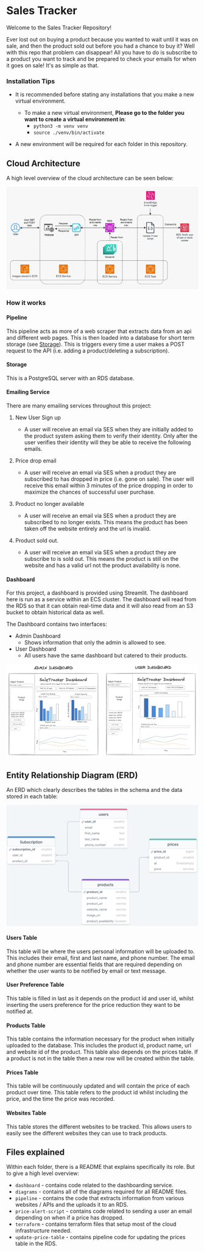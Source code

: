 # Sales Tracker

Welcome to the Sales Tracker Repository!

Ever lost out on buying a product because you wanted to wait until it was on sale, and then the product sold out before you had a chance to buy it? Well with this repo that problem can disappear! All you have to do is subscribe to a product you want to track and be prepared to check your emails for when it goes on sale! It's as simple as that. 

### Installation Tips

- It is recommended before stating any installations that you make a new virtual environment. 
  - To make a new virtual environment, **Please go to the folder you want to create a virtual environment in**:
    - `python3 -m venv venv`
    - `source ./venv/bin/activate`

- A new environment will be required for each folder in this repository.

## Cloud Architecture
A high level overview of the cloud architecture can be seen below:

![architecture_diagram](./diagrams/updated_architecture_diagram.jpeg)

### How it works

#### Pipeline
This pipeline acts as more of a web scraper that extracts data from an api and different web pages. This is then loaded into a database for short term storage (see [Storage](#Storage)). This is triggers every time a user makes a POST request to the API (i.e. adding a product/deleting a subscription).


#### Storage
 This is a PostgreSQL server with an RDS database. 


#### Emailing Service

There are many emailing services throughout this project:

1. New User Sign up 
    - A user will receive an email via SES when they are initially added to the product system asking them to verify their identity. Only after the user verifies their identity will they be able to receive the following emails. 

2. Price drop email 
    - A user will receive an email via SES when a product they are subscribed to has dropped in price (i.e. gone on sale). The user will receive this email within 3 minutes of the price dropping in order to maximize the chances of successful user purchase. 

3. Product no longer available
    - A user will receive an email via SES when a product they are subscribed to no longer exists. This means the product has been taken off the website entirely and the url is invalid.

4. Product sold out. 
    - A user will receive an email via SES when a product they are subscribe to is sold out. This means the product is still on the website and has a valid url not the product availability is none.


#### Dashboard

For this project, a dashboard is provided using Streamlit. The dashboard here is run as a service within an ECS cluster. The dashboard will read from the RDS so that it can obtain real-time data and it will also read from an S3 bucket to obtain historical data as well.

The Dashboard contains two interfaces:
  - Admin Dashboard
    - Shows information that only the admin is allowed to see.
  - User Dashboard
    - All users have the same dashboard but catered to their products.

![dashboard_wireframe](./diagrams/dashboard-wireframe.png)


## Entity Relationship Diagram (ERD)

An ERD which clearly describes the tables in the schema and the data stored in each table:

![sale_tracker_ERD](./diagrams/ERD.png)

#### Users Table

This table will be where the users personal information will be uploaded to. This includes their email, first and last name, and phone number. The email and phone number are essential fields that are required depending on whether the user wants to be notified by email or text message. 

#### User Preference Table

This table is filled in last as it depends on the product id and user id, whilst inserting the users preference for the price reduction they want to be notified at.

#### Products Table

This table contains the information necessary for the product when initially uploaded to the database. This includes the product id, product name, url and website id of the product. This table also depends on the prices table. If a product is not in the table then a new row will be created within the table. 

#### Prices Table

This table will be continuously updated and will contain the price of each product over time. This table refers to the product id whilst including the price, and the time the price was recorded.


#### Websites Table

This table stores the different websites to be tracked. This allows users to easily see the different websites they can use to track products.

## Files explained
Within each folder, there is a README that explains specifically its role. But to give a high level overview:

- `dashboard` - contains code related to the dashboarding service.
- `diagrams` - contains all of the diagrams required for all README files.
- `pipeline` - contains the code that extracts information from various websites / APIs and the uploads it to an RDS.
- `price-alert-script` - contains code related to sending a user an email depending on when if a price has dropped.
- `terraform` - contains terraform files that setup most of the cloud infrastructure needed.
- `update-price-table` - contains pipeline code for updating the prices table in the RDS.
